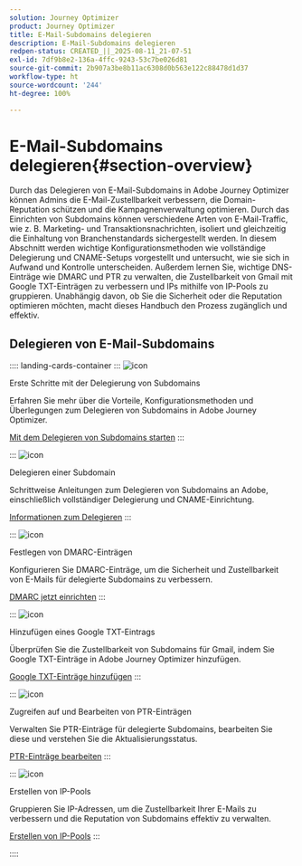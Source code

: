 ```yaml
---
solution: Journey Optimizer
product: Journey Optimizer
title: E-Mail-Subdomains delegieren
description: E-Mail-Subdomains delegieren
redpen-status: CREATED_||_2025-08-11_21-07-51
exl-id: 7df9b8e2-136a-4ffc-9243-53c7be026d81
source-git-commit: 2b907a3be8b11ac6308d0b563e122c88478d1d37
workflow-type: ht
source-wordcount: '244'
ht-degree: 100%

---
```


# E-Mail-Subdomains delegieren{#section-overview}

Durch das Delegieren von E-Mail-Subdomains in Adobe Journey Optimizer können Admins die E-Mail-Zustellbarkeit verbessern, die Domain-Reputation schützen und die Kampagnenverwaltung optimieren. Durch das Einrichten von Subdomains können verschiedene Arten von E-Mail-Traffic, wie z. B. Marketing- und Transaktionsnachrichten, isoliert und gleichzeitig die Einhaltung von Branchenstandards sichergestellt werden. In diesem Abschnitt werden wichtige Konfigurationsmethoden wie vollständige Delegierung und CNAME-Setups vorgestellt und untersucht, wie sie sich in Aufwand und Kontrolle unterscheiden. Außerdem lernen Sie, wichtige DNS-Einträge wie DMARC und PTR zu verwalten, die Zustellbarkeit von Gmail mit Google TXT-Einträgen zu verbessern und IPs mithilfe von IP-Pools zu gruppieren. Unabhängig davon, ob Sie die Sicherheit oder die Reputation optimieren möchten, macht dieses Handbuch den Prozess zugänglich und effektiv.

## Delegieren von E-Mail-Subdomains

:::: landing-cards-container
:::
![icon](https://cdn.experienceleague.adobe.com/icons/circle-play.svg?lang=de)

Erste Schritte mit der Delegierung von Subdomains

Erfahren Sie mehr über die Vorteile, Konfigurationsmethoden und Überlegungen zum Delegieren von Subdomains in Adobe Journey Optimizer.

[Mit dem Delegieren von Subdomains starten](../using/configuration/about-subdomain-delegation.md)
:::

:::
![icon](https://cdn.experienceleague.adobe.com/icons/gear.svg?lang=de)

Delegieren einer Subdomain

Schrittweise Anleitungen zum Delegieren von Subdomains an Adobe, einschließlich vollständiger Delegierung und CNAME-Einrichtung.

[Informationen zum Delegieren](../using/configuration/delegate-subdomain.md)
:::

:::
![icon](https://cdn.experienceleague.adobe.com/icons/shield-halved.svg?lang=de)

Festlegen von DMARC-Einträgen

Konfigurieren Sie DMARC-Einträge, um die Sicherheit und Zustellbarkeit von E-Mails für delegierte Subdomains zu verbessern.

[DMARC jetzt einrichten](../using/configuration/dmarc-record.md)
:::

:::
![icon](https://cdn.experienceleague.adobe.com/icons/bullseye.svg?lang=de)

Hinzufügen eines Google TXT-Eintrags

Überprüfen Sie die Zustellbarkeit von Subdomains für Gmail, indem Sie Google TXT-Einträge in Adobe Journey Optimizer hinzufügen.

[Google TXT-Einträge hinzufügen](../using/configuration/google-txt.md)
:::

:::
![icon](https://cdn.experienceleague.adobe.com/icons/code-branch.svg?lang=de)

Zugreifen auf und Bearbeiten von PTR-Einträgen

Verwalten Sie PTR-Einträge für delegierte Subdomains, bearbeiten Sie diese und verstehen Sie die Aktualisierungsstatus.

[PTR-Einträge bearbeiten](../using/configuration/ptr-records.md)
:::

:::
![icon](https://cdn.experienceleague.adobe.com/icons/list-check.svg?lang=de)

Erstellen von IP-Pools

Gruppieren Sie IP-Adressen, um die Zustellbarkeit Ihrer E-Mails zu verbessern und die Reputation von Subdomains effektiv zu verwalten.

[Erstellen von IP-Pools](../using/configuration/ip-pools.md)
:::

::::
